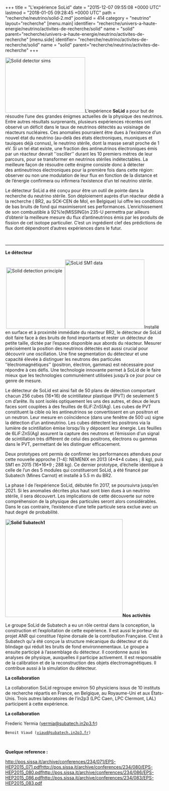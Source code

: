 +++
title = "L'expérience SoLid"
date = "2015-12-07 09:55:08 +0000 UTC"
lastmod = "2018-01-05 09:28:45 +0000 UTC"
path = "recherche/neutrino/solid-2.md"
joomlaid = 414
category = "neutrino"
layout="recherche"
[menu.main]
  identifier= "recherche/univers-a-haute-energie/neutrino/activites-de-recherche/solid"
  name = "solid"
  parent="recherche/univers-a-haute-energie/neutrino/activites-de-recherche"
[menu.side]
  identifier= "recherche/neutrino/activites-de-recherche/solid"
  name = "solid"
  parent="recherche/neutrino/activites-de-recherche"
+++
<div title="Page 1">
<p><img src="images/Recherche/neutrino/Solid/Solid_detector_sims.png" alt="Solid detector sims" width="254" height="175" title="SoLid detector @ BR2 reactor, Mol (Belgium)"/>L’expérience <strong>SoLid</strong> a pour but de résoudre l’une des grandes énigmes actuelles de la physique des neutrinos. Entre autres résultats surprenants, plusieurs expériences récentes ont observé un déficit dans le taux de neutrinos détectés au voisinage de réacteurs nucléaires. Ces anomalies pourraient être dues à l’existence d’un nouvel état du neutrino (au-delà des états électroniques, muoniques et tauiques déjà connus), le neutrino stérile, dont la masse serait proche de 1 eV. Si un tel état existe, une fraction des antineutrinos électroniques émis par un réacteur devrait ''osciller'' durant les 10 premiers mètres de leur parcours, pour se transformer en neutrinos stériles indétectables. La meilleure façon de résoudre cette énigme consiste donc à détecter des antineutrinos électroniques pour la première fois dans cette région: observer ou non une modulation de leur flux en fonction de la distance et de l’énergie confirmera ou infirmera l’existence d’un tel neutrino stérile.</p>
<p>Le détecteur SoLid a été conçu pour être un outil de pointe dans la recherche du neutrino stérile. Son déploiement auprès d’un réacteur dédié à la recherche ( BR2, au SCK-CEN de Mol, en Belgique) lui offre les conditions de bas bruits de fond qui maximiseront ses performances. L’enrichissement de son combustible à 92%!e(MISSING)n 235-U permettra par ailleurs d’obtenir la meilleure mesure du flux d’antineutrinos émis par les produits de fission de cet isotope particulier. C’est un ingrédient clef des prédictions de flux dont dépendront d’autres expériences dans le futur. </p>
<p> </p>
<hr/></div>
<p><strong>Le détecteur </strong></p>
<p><strong> </strong><img src="images/Recherche/neutrino/Solid/Solid_detection_principle.png" alt="Solid detection principle" width="187" height="194" title="SoLid detection principle"/><img src="images/Recherche/neutrino/Solid/SoLid_SM1_data.png" alt="SoLid SM1 data" width="252" height="219" title="IBD candidate event in SM1 data"/>Installé en surface et à proximité immédiate du réacteur BR2, le détecteur de SoLid doit faire face à des bruits de fond importants et rester un détecteur de petite taille, dictée par l’espace disponible aux abords du réacteur. Mesurer précisément la position des neutrinos détectés est aussi crucial pour découvrir une oscillation. Une fine segmentation du détecteur et une capacité élevée à distinguer les neutrons des particules ‘’électromagnétiques’’ (positron, électron, gammas) est nécessaire pour répondre à ces défis. Une technologie innovante permet à SoLid de le faire mieux que les technologies communément utilisées jusqu’à ce jour pour ce genre de mesure. </p>
<p>Le détecteur de SoLid est ainsi fait de 50 plans de détection comportant chacun 256 cubes (16*16) de scintillateur plastique (PVT) de seulement 5 cm d’arête. Ils sont isolés optiquement les uns des autres, et deux de leurs faces sont couplées à des feuilles de 6LiF:ZnS(Ag). Les cubes de PVT constituent la cible où les antineutrinos se convertissent en un positron et un neutron. Leur mesure en coïncidence (dans une fenêtre de 500 us) signe la détection d’un antineutrino. Les cubes détectent les positrons via la lumière de scintillation émise lorsqu’ils y déposent leur énergie. Les feuilles de 6LiF:ZnS(Ag) assurent la capture des neutrons et l’émission d'un signal de scintillation très différent de celui des positrons, électrons ou gammas dans le PVT, permettant de les distinguer efficacement.</p>
<p>Deux prototypes ont permis de confirmer les performances attendues pour cette nouvelle approche [1-4]: NEMENIX en 2013 (4*4*4 cubes ; 8 kg), puis SM1 en 2015 (16*16*9 ; 288 kg). Ce dernier prototype, d’échelle identique à celle de l’un des 5 modules qui constitueront SoLid, a été financé par Subatech (Mines Carnot) et installé à 5.5 m du BR2.</p>
<p>La phase I de l’expérience SoLid, débutée fin 2017, se poursuivra jusqu’en 2021. Si les anomalies décrites plus haut sont bien dues à un neutrino stérile, il sera découvert. Les implications de cette découverte sur notre compréhension de la physique des particules seront alors considérables. Dans le cas contraire, l’existence d’une telle particule sera exclue avec un haut degré de probabilité.</p>
<p><strong><img src="images/Recherche/neutrino/Solid/Solid_Subatech1.png" alt="Solid Subatech1" width="373" height="310" title="Un des modules de l'expérience SoLid, assemblés par le groupe Subatech à Ghent, en 2017"/>Nos activités </strong></p>
<p>Le groupe SoLid de Subatech a eu un rôle central dans la conception, la construction et l’exploitation de cette expérience. Il est aussi le porteur du projet ANR qui constitue l’épine dorsale de la contribution Française. C’est à Subatech qu'a été conçue la structure mécanique du détecteur et du blindage qui réduit les bruits de fond environnementaux. Le groupe a ensuite participé à l’assemblage du détecteur. Il coordonne aussi les analyses de physique, auxquelles il participe activement. Il est responsable de la calibration et de la reconstruction des objets électromagnétiques. Il contribue aussi à la simulation du détecteur.</p>
<p><strong>La collaboration </strong></p>
<p>La collaboration SoLid regroupe environ 50 physiciens issus de 10 instituts de recherche répartis en France, en Belgique, au Royaume-Uni et aux États-Unis. Trois autres laboratoires de l’in2p3 (LPC Caen, LPC Clermont, LAL) participent à cette expérience.</p>
<p><strong>La collaboration</strong></p>
<p>Frederic Yermia (<a href="mailto:yermia@subatech.in2p3.fr">yermia@subatech.in2p3.fr</a>)  </p>
<p><code><span><span>Benoit Viaud (<a href="mailto:viaud@subatech.in2p3.fr">viaud@subatech.in2p3.fr</a>) </span></span></code></p>
<p> </p>
<p><strong>Quelque reference :</strong></p>
<p><span><a href="http://pos.sissa.it/archive/conferences/234/071/EPS-HEP2015_071.pdf">http://pos.sissa.it/archive/conferences/234/071/EPS-HEP2015_071.pdf</a><a href="http://pos.sissa.it/archive/conferences/234/080/EPS-HEP2015_080.pdf">http://pos.sissa.it/archive/conferences/234/080/EPS-HEP2015_080.pdf</a><a href="http://pos.sissa.it/archive/conferences/234/086/EPS-HEP2015_086.pdf">http://pos.sissa.it/archive/conferences/234/086/EPS-HEP2015_086.pdf</a><a href="http://pos.sissa.it/archive/conferences/234/083/EPS-HEP2015_083.pdf">http://pos.sissa.it/archive/conferences/234/083/EPS-HEP2015_083.pdf</a><a href="http://pos.sissa.it/archive/conferences/234/083/EPS-HEP2015_083.pdf"></a></span></p>
<p> </p>